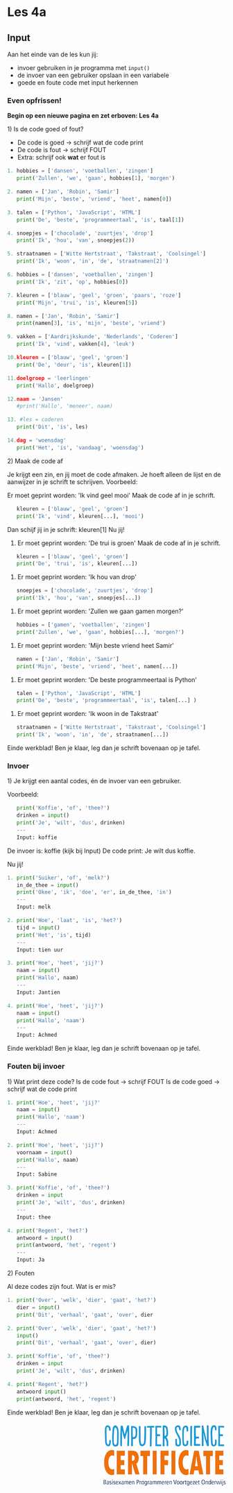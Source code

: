 # Les 4a

## Input

Aan het einde van de les kun jij:

* invoer gebruiken in je programma met `input()`
* de invoer van een gebruiker opslaan in een variabele
* goede en foute code met input herkennen

### Even opfrissen!

**Begin op een nieuwe pagina en zet erboven: Les 4a**

1\) Is de code goed of fout?

* De code is goed -&gt; schrijf wat de code print
* De code is fout -&gt; schrijf FOUT
* Extra: schrijf ook **wat** er fout is

```python
1. hobbies = ['dansen', 'voetballen', 'zingen']            
   print('Zullen', 'we', 'gaan', hobbies[1], 'morgen')
```

```python
2. namen = ['Jan', 'Robin', 'Samir']
   print('Mijn', 'beste', 'vriend', 'heet', namen[0])
```

```python
3. talen = ['Python', 'JavaScript', 'HTML']
   print('De', 'beste', 'programmeertaal', 'is', taal[1])
```

```python
4. snoepjes = ['chocolade', 'zuurtjes', 'drop']
   print('Ik', 'hou', 'van', snoepjes(2))
```

```python
5. straatnamen = ['Witte Hertstraat', 'Takstraat', 'Coolsingel']
   print('Ik', 'woon', 'in', 'de', 'straatnamen[2]')
```

```python
6. hobbies = ['dansen', 'voetballen', 'zingen']            
   print('Ik', 'zit', 'op', hobbies[0])
```

```python
7. kleuren = ['blauw', 'geel', 'groen', 'paars', 'roze']            
   print('Mijn', 'trui', 'is', kleuren[5])
```

```python
8. namen = ['Jan', 'Robin', 'Samir']
   print(namen[3], 'is', 'mijn', 'beste', 'vriend')
```

```python
9. vakken = ['Aardrijkskunde', 'Nederlands', 'Coderen']
   print('Ik', 'vind', vakken[4], 'leuk')
```

```python
10.kleuren = ['blauw', 'geel', 'groen']            
   print('De', 'deur', 'is', kleuren[1])
```

```python
11.doelgroep = 'leerlingen'
   print('Hallo', doelgroep)
```

```python
12.naam = 'Jansen'
   #print('Hallo', 'meneer', naam)
```

```python
13. #les = coderen              
   print('Dit', 'is', les)
```

```python
14.dag = 'woensdag'
   print('Het', 'is', 'vandaag', 'woensdag')
```

 2\) Maak de code af

Je krijgt een zin, en jij moet de code afmaken. Je hoeft alleen de lijst en de aanwijzer in je schrift te schrijven. Voorbeeld:

Er moet geprint worden: 'Ik vind geel mooi' Maak de code af in je schrift.

```python
   kleuren = ['blauw', 'geel', 'groen']            
   print('Ik', 'vind', kleuren[...], 'mooi')
```

Dan schijf jij in je schrift: kleuren\[1\] Nu jij!

1. Er moet geprint worden: 'De trui is groen' Maak de code af in je schrift. 

```python
   kleuren = ['blauw', 'geel', 'groen']            
   print('De', 'trui', 'is', kleuren[...])
```

1. Er moet geprint worden: 'Ik hou van drop' 

```python
   snoepjes = ['chocolade', 'zuurtjes', 'drop']
   print('Ik', 'hou', 'van', snoepjes[...])
```

1. Er moet geprint worden: 'Zullen we gaan gamen morgen?'

```python
   hobbies = ['gamen', 'voetballen', 'zingen']            
   print('Zullen', 'we', 'gaan', hobbies[...], 'morgen?')
```

1. Er moet geprint worden: 'Mijn beste vriend heet Samir'

```python
   namen = ['Jan', 'Robin', 'Samir']
   print('Mijn', 'beste', 'vriend', 'heet', namen[...])
```

1. Er moet geprint worden: 'De beste programmeertaal is Python'

```python
   talen = ['Python', 'JavaScript', 'HTML']
   print('De', 'beste', 'programmeertaal', 'is', talen[...] )
```

1. Er moet geprint worden: 'Ik woon in de Takstraat'

```python
   straatnamen = ['Witte Hertstraat', 'Takstraat', 'Coolsingel']
   print('Ik', 'woon', 'in', 'de', straatnamen[...])
```

Einde werkblad! Ben je klaar, leg dan je schrift bovenaan op je tafel.


### Invoer

1\) Je krijgt een aantal codes, én de invoer van een gebruiker.

Voorbeeld:

```python
   print('Koffie', 'of', 'thee?')
   drinken = input()
   print('Je', 'wilt', 'dus', drinken)
   ---
   Input: koffie
```

De invoer is: koffie \(kijk bij Input\) De code print: Je wilt dus koffie.

Nu jij!

```python
1. print('Suiker', 'of', 'melk?')
   in_de_thee = input()
   print('Okee', 'ik', 'doe', 'er', in_de_thee, 'in')
   ---
   Input: melk
```

```python
2. print('Hoe', 'laat', 'is', 'het?')
   tijd = input()
   print('Het', 'is', tijd)
   ---
   Input: tien uur
```

```python
3. print('Hoe', 'heet', 'jij?')
   naam = input()
   print('Hallo', naam)
   ---
   Input: Jantien
```

```python
4. print('Hoe', 'heet', 'jij?')
   naam = input()
   print('Hallo', 'naam')
   ---
   Input: Achmed
```

Einde werkblad! Ben je klaar, leg dan je schrift bovenaan op je tafel.

### Fouten bij invoer

1\) Wat print deze code? Is de code fout -&gt; schrijf FOUT Is de code goed -&gt; schrijf wat de code print

```python
1. print('Hoe', 'heet', 'jij?'
   naam = input()
   print('Hallo', 'naam')
   ---
   Input: Achmed
```

```python
2. print('Hoe', 'heet', 'jij?')
   voornaam = input()
   print('Hallo', naam)
   ---
   Input: Sabine
```

```python
3. print('Koffie', 'of', 'thee?')
   drinken = input
   print('Je', 'wilt', 'dus', drinken)
   ---
   Input: thee
```

```python
4. print('Regent', 'het?')
   antwoord = input()
   print(antwoord, 'het', 'regent')
   ---
   Input: Ja
```

2\) Fouten

Al deze codes zijn fout. Wat is er mis?

```python
1. print('Over', 'welk', 'dier', 'gaat', 'het?')
   dier = input()
   print('Dit', 'verhaal', 'gaat', 'over', dier
```

```python
2. print('Over', 'welk', 'dier', 'gaat', 'het?')
   input()
   print('Dit', 'verhaal', 'gaat', 'over', dier)
```

```python
3. print('Koffie', 'of', 'thee?')
   drinken = input
   print('Je', 'wilt', 'dus', drinken)
```

```python
4. print('Regent', 'het?')
   antwoord input()
   print(antwoord, 'het', 'regent')
```

Einde werkblad! Ben je klaar, leg dan je schrift bovenaan op je tafel.

<img src="../../img/logoCSCert_10cm.jpg" align="right">